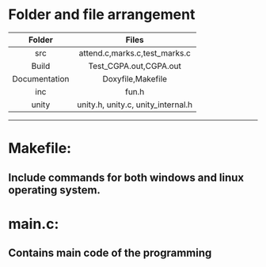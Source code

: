# Folder and file arrangement

|Folder|Files|
|:--:|:--:|
|src|attend.c,marks.c,test_marks.c|
|Build|Test_CGPA.out,CGPA.out|
|Documentation|Doxyfile,Makefile|
|inc|fun.h|
|unity|unity.h, unity.c, unity_internal.h|

---
# Makefile:
Include commands for both windows and linux operating system.
-
# main.c:
Contains main code of the programming
--
